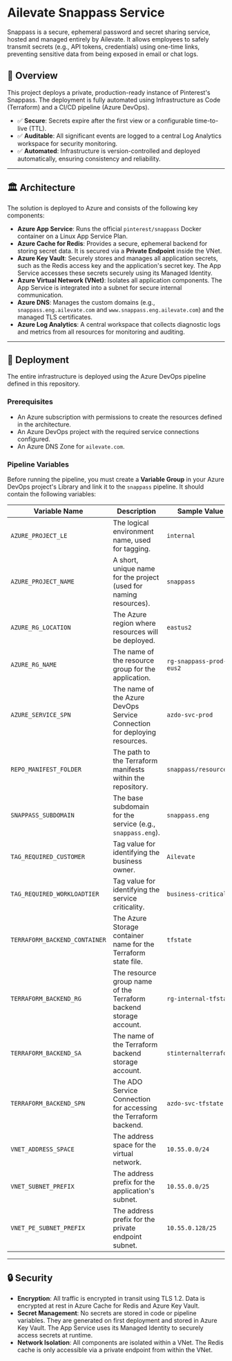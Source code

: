 # Ailevate Snappass Service
Snappass is a secure, ephemeral password and secret sharing service, hosted and managed entirely by Ailevate. It allows employees to safely transmit secrets (e.g., API tokens, credentials) using one-time links, preventing sensitive data from being exposed in email or chat logs.

## 📌 Overview
This project deploys a private, production-ready instance of Pinterest's Snappass. The deployment is fully automated using Infrastructure as Code (Terraform) and a CI/CD pipeline (Azure DevOps).

* ✅ **Secure**: Secrets expire after the first view or a configurable time-to-live (TTL).
* ✅ **Auditable**: All significant events are logged to a central Log Analytics workspace for security monitoring.
* ✅ **Automated**: Infrastructure is version-controlled and deployed automatically, ensuring consistency and reliability.

---
## 🏛️ Architecture
The solution is deployed to Azure and consists of the following key components:
* **Azure App Service**: Runs the official `pinterest/snappass` Docker container on a Linux App Service Plan.
* **Azure Cache for Redis**: Provides a secure, ephemeral backend for storing secret data. It is secured via a **Private Endpoint** inside the VNet.
* **Azure Key Vault**: Securely stores and manages all application secrets, such as the Redis access key and the application's secret key. The App Service accesses these secrets securely using its Managed Identity.
* **Azure Virtual Network (VNet)**: Isolates all application components. The App Service is integrated into a subnet for secure internal communication.
* **Azure DNS**: Manages the custom domains (e.g., `snappass.eng.ailevate.com` and `www.snappass.eng.ailevate.com`) and the managed TLS certificates.
* **Azure Log Analytics**: A central workspace that collects diagnostic logs and metrics from all resources for monitoring and auditing.



---
## 🚀 Deployment
The entire infrastructure is deployed using the Azure DevOps pipeline defined in this repository.

### Prerequisites
* An Azure subscription with permissions to create the resources defined in the architecture.
* An Azure DevOps project with the required service connections configured.
* An Azure DNS Zone for `ailevate.com`.

### Pipeline Variables
Before running the pipeline, you must create a **Variable Group** in your Azure DevOps project's Library and link it to the `snappass` pipeline. It should contain the following variables:

| Variable Name | Description | Sample Value |
| --- | --- | --- |
| `AZURE_PROJECT_LE` | The logical environment name, used for tagging. | `internal` |
| `AZURE_PROJECT_NAME` | A short, unique name for the project (used for naming resources). | `snappass` |
| `AZURE_RG_LOCATION` | The Azure region where resources will be deployed. | `eastus2` |
| `AZURE_RG_NAME` | The name of the resource group for the application. | `rg-snappass-prod-eus2` |
| `AZURE_SERVICE_SPN` | The name of the Azure DevOps Service Connection for deploying resources. | `azdo-svc-prod` |
| `REPO_MANIFEST_FOLDER` | The path to the Terraform manifests within the repository. | `snappass/resource` |
| `SNAPPASS_SUBDOMAIN` | The base subdomain for the service (e.g., `snappass.eng`). | `snappass.eng` |
| `TAG_REQUIRED_CUSTOMER` | Tag value for identifying the business owner. | `Ailevate` |
| `TAG_REQUIRED_WORKLOADTIER` | Tag value for identifying the service criticality. | `business-critical` |
| `TERRAFORM_BACKEND_CONTAINER` | The Azure Storage container name for the Terraform state file. | `tfstate` |
| `TERRAFORM_BACKEND_RG` | The resource group name of the Terraform backend storage account. | `rg-internal-tfstate` |
| `TERRAFORM_BACKEND_SA` | The name of the Terraform backend storage account. | `stinternalterraform` |
| `TERRAFORM_BACKEND_SPN` | The ADO Service Connection for accessing the Terraform backend. | `azdo-svc-tfstate` |
| `VNET_ADDRESS_SPACE` | The address space for the virtual network. | `10.55.0.0/24` |
| `VNET_SUBNET_PREFIX` | The address prefix for the application's subnet. | `10.55.0.0/25` |
| `VNET_PE_SUBNET_PREFIX` | The address prefix for the private endpoint subnet. | `10.55.0.128/25` |

---
## 🔒 Security
* **Encryption**: All traffic is encrypted in transit using TLS 1.2. Data is encrypted at rest in Azure Cache for Redis and Azure Key Vault.
* **Secret Management**: No secrets are stored in code or pipeline variables. They are generated on first deployment and stored in Azure Key Vault. The App Service uses its Managed Identity to securely access secrets at runtime.
* **Network Isolation**: All components are isolated within a VNet. The Redis cache is only accessible via a private endpoint from within the VNet.
